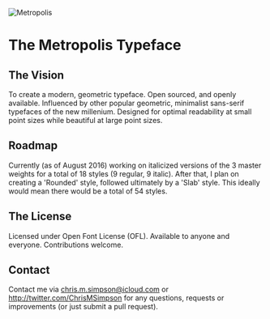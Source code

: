 ![Metropolis](https://github.com/chrismsimpson/Metropolis/blob/master/Images/metropolis-1.png)

# The Metropolis Typeface

The Vision
---
To create a modern, geometric typeface. Open sourced, and openly available. Influenced by other popular geometric, minimalist sans-serif typefaces of the new millenium. Designed for optimal readability at small point sizes while beautiful at large point sizes.

Roadmap
---
Currently (as of August 2016) working on italicized versions of the 3 master weights for a total of 18 styles (9 regular, 9 italic). After that, I plan on creating a 'Rounded' style, followed ultimately by a 'Slab' style. This ideally would mean there would be a total of 54 styles.

The License
---
Licensed under Open Font License (OFL). Available to anyone and everyone. Contributions welcome.

Contact
---
Contact me via chris.m.simpson@icloud.com or http://twitter.com/ChrisMSimpson for any questions, requests or improvements (or just submit a pull request).


